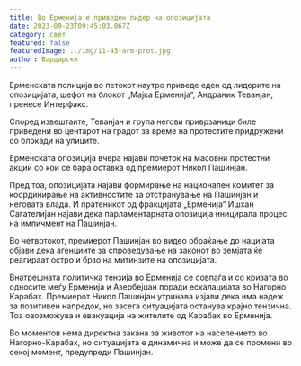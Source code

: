 ```yaml
---
title: Во Ерменија е приведен лидер на опозицијата
date: 2023-09-23T09:45:03.067Z
category: свет
featured: false
featuredImage: ../img/11-45-arm-prot.jpg
author: Вардарски
---
```

Ерменската полиција во петокот наутро приведе еден од лидерите на опозицијата, шефот на блокот „Мајка Ерменија“, Андраник Теванјан, пренесе Интерфакс.

Според извештаите, Теванјан и група негови приврзаници биле приведени во центарот на градот за време на протестите придружени со блокади на улиците.

Ерменската опозиција вчера најави почеток на масовни протестни акции со кои се бара оставка од премиерот Никол Пашинјан.

Пред тоа, опозицијата најави формирање на национален комитет за координирање на активностите за отстранување на Пашинјан и неговата влада. И пратеникот од фракцијата „Ерменија“ Ишхан Сагателијан најави дека парламентарната опозиција иницирала процес на импичмент на Пашинјан.

Во четвртокот, премиерот Пашинјан во видео обраќање до нацијата објави дека агенциите за спроведување на законот во земјата ќе реагираат остро и брзо на митинзите на опозицијата.

Внатрешната политичка тензија во Ерменија се совпаѓа и со кризата во односите меѓу Ерменија и Азербејџан поради ескалацијата во Нагорно Карабах. Премиерот Никол Пашинјан утринава изјави дека има надеж за позитивен напредок, но засега ситуацијата останува крајно тензична. Тоа овозможува и евакуација на жителите од Карабах во Ерменија.

Во моментов нема директна закана за животот на населението во Нагорно-Карабах, но ситуацијата е динамична и може да се промени во секој момент, предупреди Пашинјан.